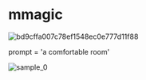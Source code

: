 # mmagic

![bd9cffa007c78ef1548ec0e777d11f88](https://github.com/xiaohui82/mmagic/assets/135036586/1af5b7a9-431f-4eba-8214-790c23f095c5)


prompt = 'a comfortable room'

![sample_0](https://github.com/xiaohui82/mmagic/assets/135036586/3522fd6a-40ea-4de5-a284-90511afeca50)
